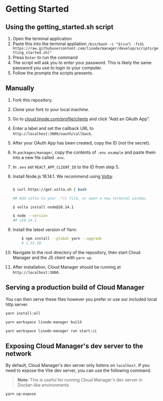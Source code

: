 # Getting Started

## Using the getting_started.sh script

1. Open the terminal application
2. Paste this into the terminal appliation `/bin/bash -c "$(curl -fsSL https://raw.githubusercontent.com/linode/manager/develop/scripts/getting_started.sh)"`
3. Press `Enter` to run the command
4. The script will ask you to enter your password. This is likely the same password you use to login to your computer.
5. Follow the prompts the scripts presents.

## Manually

1. Fork this repository.
2. Clone your fork to your local machine.
3. Go to [cloud.linode.com/profile/clients](https://cloud.linode.com/profile/clients) and click "Add an OAuth App".
4. Enter a label and set the callback URL to `http://localhost:3000/oauth/callback`.
5. After your OAuth App has been created, copy the ID (not the secret).
6. In `packages/manager`, copy the contents of `.env.example` and paste them into a new file called `.env`.
7. In `.env` set `REACT_APP_CLIENT_ID` to the ID from step 5.
8. Install Node.js 18.14.1. We recommend using [Volta](https://volta.sh/):

   ```bash

   $ curl https://get.volta.sh | bash

   ## Add volta to your .*rc file, or open a new terminal window.

   $ volta install node@18.14.1

   $ node --version
   ## v18.14.1

   ```

9. Install the latest version of Yarn:

   ```bash
       $ npm install --global yarn --upgrade
       # 1.22.10
   ```

10. Navigate to the root directory of the repository, then start Cloud Manager and the JS client with `yarn up`.
11. After installation, Cloud Manager should be running at `http://localhost:3000`.

## Serving a production build of Cloud Manager

You can then serve these files however you prefer or use our included local http server.

```bash
yarn install:all

yarn workspace linode-manager build

yarn workspace linode-manager run start:ci
```

## Exposing Cloud Manager's dev server to the network

By default, Cloud Manager's dev server only listens on `localhost`. If you need to
expose the Vite dev server, you can use the following command.

> **Note**: This is useful for running Cloud Manager's dev server in Docker-like environments

```bash
yarn up:expose
```
